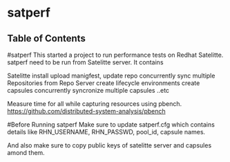 # satperf

Table of Contents
-----------------

#satperf
This started a project to run performance tests on Redhat Satelitte.
satperf need to be run from Satelitte server. It contains

 Satelitte install
 upload manigfest, update repo
 concurrently sync multiple Repositories from Repo Server
 create lifecycle environments
 create capsules
 concurrently  syncronize multiple capsules
 ..etc
 
 Measure time for all while capturing resources using pbench. 
 https://github.com/distributed-system-analysis/pbench

#Before Running satperf
Make sure to update satperf.cfg which contains details like RHN_USERNAME, 
RHN_PASSWD, pool_id, capsule names. 

And also make sure to copy public keys of satelitte server and capsules 
amond them. 

